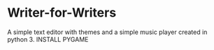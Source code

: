 # Writer-for-Writers
A simple text editor with themes and a simple music player created in python 3.
INSTALL PYGAME
